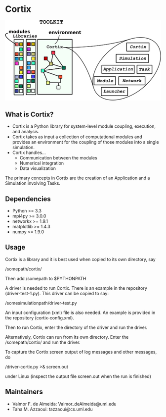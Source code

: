<h1> Cortix </h1>
<p align="center"><img src="cortix-cover.png"></p>

<h2> What is Cortix? </h2>
<ul>
 <li>Cortix is a Python library for system-level module coupling, execution, and analysis.</li>
 <li>Cortix takes as input a collection of computational modules and provides an environment
  for the coupling of those modules into a single simulation.</li> 
 <li>Cortix handles...
   <ul>
    <li>Communication between the modules</li>
    <li>Numerical integration</li>
    <li>Data visualization</li>
   </ul>
  </li>
</ul> 

The primary concepts in Cortix are the creation of an Application and a Simulation
involving Tasks.

<h2> Dependencies </h2>
<ul>
 <li> Python >= 3.3 </li>
 <li> mpi4py >= 3.0.0 </li>
 <li> networkx >= 1.9.1 </li>
 <li> matplotlib >= 1.4.3 </li>
 <li> numpy >= 1.9.0 </li>
</ul>

<h2>Usage</h2>

Cortix is a library and it is best used when copied to its own directory, say

  /somepath/cortix/

Then add /somepath to $PYTHONPATH

A driver is needed to run Cortix. 
There is an example in the repository (driver-test-1.py).
This driver can be copied to say:

   /somesimulationpath/driver-test.py

An input configuration (xml) file is also needed. An example is provided in 
the repository (cortix-config.xml).

Then to run Cortix, enter the directory of the driver and run the driver.

Alternatively, Cortix can run from its own directory. Enter the /somepath/cortix/
and run the driver.

To capture the Cortix screen output of log messages and other messages, do

  /driver-cortix.py >& screen.out

under Linux (inspect the output file screen.out when the run is finished)

<h2>Maintainers</h2>
<ul>
 <li> Valmor F. de Almeida: Valmor_deAlmeida@uml.edu </li>
 <li> Taha M. Azzaoui: tazzaoui@cs.uml.edu </li>
</ul>
